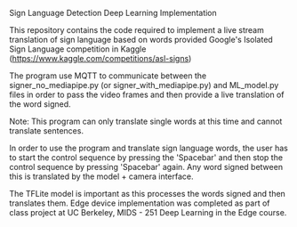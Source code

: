 Sign Language Detection Deep Learning Implementation

This repository contains the code required to implement a live stream translation of sign language based on words provided Google's Isolated Sign Language competition in Kaggle (https://www.kaggle.com/competitions/asl-signs)

The program use MQTT to communicate between the signer_no_mediapipe.py (or signer_with_mediapipe.py) and ML_model.py files in order to pass the video frames and then provide a live translation of the word signed. 

Note: This program can only translate single words at this time and cannot translate sentences. 

In order to use the program and translate sign language words, the user has to start the control sequence by pressing the 'Spacebar' and then stop the control sequence by pressing 'Spacebar' again. Any word signed between this is translated by the model + camera interface.

The TFLite model is important as this processes the words signed and then translates them. 
Edge device implementation was completed as part of class project at UC Berkeley, MIDS - 251 Deep Learning in the Edge course.
